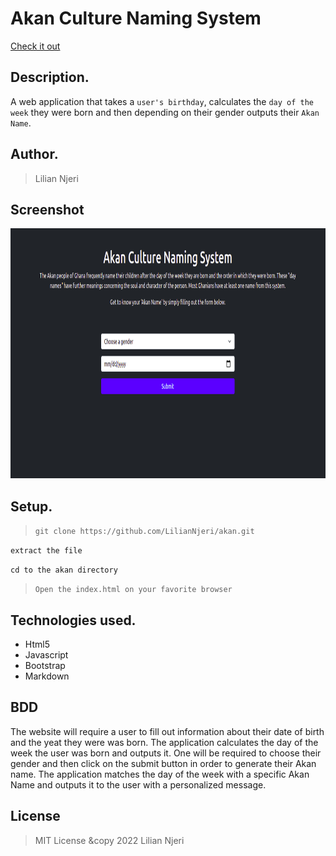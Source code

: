# Akan Culture Naming System
[Check it out](https://liliannjeri.github.io/akan/)

## Description.
A web application that takes a ``user's birthday``, calculates the ``day of the week`` they were born and then depending on their gender outputs their ``Akan Name``. 

## Author.
 > Lilian Njeri

## Screenshot
<img src="https://raw.githubusercontent.com/LilianNjeri/akan/master/images/akan.png" width="800px" height="400px">

 ## Setup.
 > ``git clone https://github.com/LilianNjeri/akan.git ``
 
 ``extract the file``
 
 ``cd to the akan directory``
 
 > ``Open the index.html on your favorite browser``

 ## Technologies used.
  * Html5
  * Javascript
  * Bootstrap
  * Markdown

  ## BDD
The website will require a user to fill out information about their date of birth and the yeat they were was born. The application calculates the day of the week the user was born and outputs it. One will be required to choose their gender and then click on the submit button in order to generate their Akan name. The application matches the day of the week with a specific Akan Name and outputs it to the user with a personalized message.

## License
> MIT License &copy 2022 Lilian Njeri